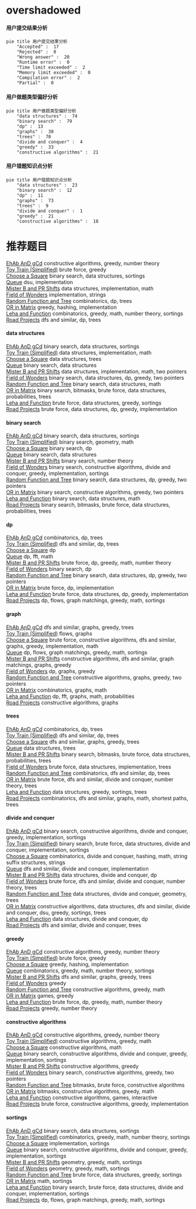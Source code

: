 # overshadowed
<!-- tabs:start -->
#### **用户提交结果分析**

```mermaid
pie title 用户提交结果分析
    "Accepted" :  17
    "Rejected" :  0
    "Wrong answer" :  20
    "Runtime error" :  0
    "Time limit exceeded" :  2
    "Memory limit exceeded" :  0
    "Compilation error" :  2
    "Partial" :  0
```
#### **用户做题类型偏好分析**

```mermaid
pie title 用户做题类型偏好分析
    "data structures" :  74
    "binary search" :  79
    "dp" :  13
    "graphs" :  38
    "trees" :  70
    "divide and conquer" :  4
    "greedy" :  33
    "constructive algorithms" :  21
```
#### **用户错题知识点分析**

```mermaid
pie title 用户错题知识点分析
    "data structures" :  23
    "binary search" :  12
    "dp" :  11
    "graphs" :  73
    "trees" :  9
    "divide and conquer" :  1
    "greedy" :  21
    "constructive algorithms" :  18
```
<!-- tabs:end -->
# 推荐题目
[EhAb AnD gCd](http://codeforces.com/problemset/problem/1325/A)		constructive algorithms,
                        greedy,
                        number theory		  
[Toy Train (Simplified)](https://codeforces.com/contest/1130/problem/D1)		brute force,
                        greedy		  
[Choose a Square](http://codeforces.com/problemset/problem/1221/F)		binary search,
                        data structures,
                        sortings		  
[Queue](http://codeforces.com/problemset/problem/490/B)		dsu,
                        implementation		  
[Mister B and PR Shifts](https://codeforces.com/contest/820/problem/D)		data structures,
                        implementation,
                        math		  
[Field of Wonders](http://codeforces.com/problemset/problem/883/E)		implementation,
                        strings		  
[Random Function and Tree](http://codeforces.com/problemset/problem/482/D)		combinatorics,
                        dp,
                        trees		  
[OR in Matrix](http://codeforces.com/problemset/problem/486/B)		greedy,
                        hashing,
                        implementation		  
[Leha and Function](http://codeforces.com/problemset/problem/840/A)		combinatorics,
                        greedy,
                        math,
                        number theory,
                        sortings		  
[Road Projects](http://codeforces.com/problemset/problem/1016/F)		dfs and similar,
                        dp,
                        trees		  
<!-- tabs:start -->
#### **data structures**
[EhAb AnD gCd](http://codeforces.com/problemset/problem/1221/F)		binary search,
                        data structures,
                        sortings		  
[Toy Train (Simplified)](https://codeforces.com/contest/820/problem/D)		data structures,
                        implementation,
                        math		  
[Choose a Square](http://codeforces.com/problemset/problem/893/F)		data structures,
                        trees		  
[Queue](http://codeforces.com/problemset/problem/689/D)		binary search,
                        data structures		  
[Mister B and PR Shifts](http://codeforces.com/problemset/problem/86/D)		data structures,
                        implementation,
                        math,
                        two pointers		  
[Field of Wonders](http://codeforces.com/problemset/problem/1492/C)		binary search,
                        data structures,
                        dp,
                        greedy,
                        two pointers		  
[Random Function and Tree](http://codeforces.com/problemset/problem/1490/G)		binary search,
                        data structures,
                        math		  
[OR in Matrix](http://codeforces.com/problemset/problem/1479/D)		binary search,
                        bitmasks,
                        brute force,
                        data structures,
                        probabilities,
                        trees		  
[Leha and Function](http://codeforces.com/problemset/problem/1497/A)		brute force,
                        data structures,
                        greedy,
                        sortings		  
[Road Projects](http://codeforces.com/problemset/problem/1491/C)		brute force,
                        data structures,
                        dp,
                        greedy,
                        implementation		  
#### **binary search**
[EhAb AnD gCd](http://codeforces.com/problemset/problem/1221/F)		binary search,
                        data structures,
                        sortings		  
[Toy Train (Simplified)](https://codeforces.com/contest/591/problem/D)		binary search,
                        geometry,
                        math		  
[Choose a Square](http://codeforces.com/problemset/problem/721/E)		binary search,
                        dp		  
[Queue](http://codeforces.com/problemset/problem/689/D)		binary search,
                        data structures		  
[Mister B and PR Shifts](http://codeforces.com/problemset/problem/75/C)		binary search,
                        number theory		  
[Field of Wonders](http://codeforces.com/problemset/problem/1237/C2)		binary search,
                        constructive algorithms,
                        divide and conquer,
                        greedy,
                        implementation,
                        sortings		  
[Random Function and Tree](http://codeforces.com/problemset/problem/1492/C)		binary search,
                        data structures,
                        dp,
                        greedy,
                        two pointers		  
[OR in Matrix](http://codeforces.com/problemset/problem/1463/D)		binary search,
                        constructive algorithms,
                        greedy,
                        two pointers		  
[Leha and Function](http://codeforces.com/problemset/problem/1490/G)		binary search,
                        data structures,
                        math		  
[Road Projects](http://codeforces.com/problemset/problem/1479/D)		binary search,
                        bitmasks,
                        brute force,
                        data structures,
                        probabilities,
                        trees		  
#### **dp**
[EhAb AnD gCd](http://codeforces.com/problemset/problem/482/D)		combinatorics,
                        dp,
                        trees		  
[Toy Train (Simplified)](http://codeforces.com/problemset/problem/1016/F)		dfs and similar,
                        dp,
                        trees		  
[Choose a Square](http://codeforces.com/problemset/problem/474/D)		dp		  
[Queue](http://codeforces.com/problemset/problem/1349/F2)		dp,
                        fft,
                        math		  
[Mister B and PR Shifts](http://codeforces.com/problemset/problem/891/A)		brute force,
                        dp,
                        greedy,
                        math,
                        number theory		  
[Field of Wonders](http://codeforces.com/problemset/problem/721/E)		binary search,
                        dp		  
[Random Function and Tree](http://codeforces.com/problemset/problem/1492/C)		binary search,
                        data structures,
                        dp,
                        greedy,
                        two pointers		  
[OR in Matrix](https://codeforces.com/contest/1457/problem/C)		brute force,
                        dp,
                        implementation		  
[Leha and Function](http://codeforces.com/problemset/problem/1491/C)		brute force,
                        data structures,
                        dp,
                        greedy,
                        implementation		  
[Road Projects](http://codeforces.com/problemset/problem/1437/C)		dp,
                        flows,
                        graph matchings,
                        greedy,
                        math,
                        sortings		  
#### **graph**
[EhAb AnD gCd](https://codeforces.com/contest/1281/problem/E)		dfs and similar,
                        graphs,
                        greedy,
                        trees		  
[Toy Train (Simplified)](http://codeforces.com/problemset/problem/212/A)		flows,
                        graphs		  
[Choose a Square](http://codeforces.com/problemset/problem/1487/C)		brute force,
                        constructive algorithms,
                        dfs and similar,
                        graphs,
                        greedy,
                        implementation,
                        math		  
[Queue](http://codeforces.com/problemset/problem/1437/C)		dp,
                        flows,
                        graph matchings,
                        greedy,
                        math,
                        sortings		  
[Mister B and PR Shifts](http://codeforces.com/problemset/problem/1470/D)		constructive algorithms,
                        dfs and similar,
                        graph matchings,
                        graphs,
                        greedy		  
[Field of Wonders](http://codeforces.com/problemset/problem/1476/C)		dp,
                        graphs,
                        greedy		  
[Random Function and Tree](http://codeforces.com/problemset/problem/1304/D)		constructive algorithms,
                        graphs,
                        greedy,
                        two pointers		  
[OR in Matrix](http://codeforces.com/problemset/problem/1475/C)		combinatorics,
                        graphs,
                        math		  
[Leha and Function](http://codeforces.com/problemset/problem/553/E)		dp,
                        fft,
                        graphs,
                        math,
                        probabilities		  
[Road Projects](http://codeforces.com/problemset/problem/1495/C)		constructive algorithms,
                        graphs		  
#### **trees**
[EhAb AnD gCd](http://codeforces.com/problemset/problem/482/D)		combinatorics,
                        dp,
                        trees		  
[Toy Train (Simplified)](http://codeforces.com/problemset/problem/1016/F)		dfs and similar,
                        dp,
                        trees		  
[Choose a Square](https://codeforces.com/contest/1281/problem/E)		dfs and similar,
                        graphs,
                        greedy,
                        trees		  
[Queue](http://codeforces.com/problemset/problem/893/F)		data structures,
                        trees		  
[Mister B and PR Shifts](http://codeforces.com/problemset/problem/1479/D)		binary search,
                        bitmasks,
                        brute force,
                        data structures,
                        probabilities,
                        trees		  
[Field of Wonders](http://codeforces.com/problemset/problem/1511/C)		brute force,
                        data structures,
                        implementation,
                        trees		  
[Random Function and Tree](http://codeforces.com/problemset/problem/1499/F)		combinatorics,
                        dfs and similar,
                        dp,
                        trees		  
[OR in Matrix](http://codeforces.com/problemset/problem/1491/E)		brute force,
                        dfs and similar,
                        divide and conquer,
                        number theory,
                        trees		  
[Leha and Function](http://codeforces.com/problemset/problem/1466/D)		data structures,
                        greedy,
                        sortings,
                        trees		  
[Road Projects](http://codeforces.com/problemset/problem/1495/D)		combinatorics,
                        dfs and similar,
                        graphs,
                        math,
                        shortest paths,
                        trees		  
#### **divide and conquer**
[EhAb AnD gCd](http://codeforces.com/problemset/problem/1237/C2)		binary search,
                        constructive algorithms,
                        divide and conquer,
                        greedy,
                        implementation,
                        sortings		  
[Toy Train (Simplified)](http://codeforces.com/problemset/problem/1461/D)		binary search,
                        brute force,
                        data structures,
                        divide and conquer,
                        implementation,
                        sortings		  
[Choose a Square](http://codeforces.com/problemset/problem/1466/G)		combinatorics,
                        divide and conquer,
                        hashing,
                        math,
                        string suffix structures,
                        strings		  
[Queue](http://codeforces.com/problemset/problem/1490/D)		dfs and similar,
                        divide and conquer,
                        implementation		  
[Mister B and PR Shifts](https://codeforces.com/contest/1483/problem/C)		data structures,
                        divide and conquer,
                        dp		  
[Field of Wonders](http://codeforces.com/problemset/problem/1491/E)		brute force,
                        dfs and similar,
                        divide and conquer,
                        number theory,
                        trees		  
[Random Function and Tree](http://codeforces.com/problemset/problem/1303/G)		data structures,
                        divide and conquer,
                        geometry,
                        trees		  
[OR in Matrix](http://codeforces.com/problemset/problem/1494/D)		constructive algorithms,
                        data structures,
                        dfs and similar,
                        divide and conquer,
                        dsu,
                        greedy,
                        sortings,
                        trees		  
[Leha and Function](http://codeforces.com/problemset/problem/1482/E)		data structures,
                        divide and conquer,
                        dp		  
[Road Projects](http://codeforces.com/problemset/problem/566/C)		dfs and similar,
                        divide and conquer,
                        trees		  
#### **greedy**
[EhAb AnD gCd](http://codeforces.com/problemset/problem/1325/A)		constructive algorithms,
                        greedy,
                        number theory		  
[Toy Train (Simplified)](https://codeforces.com/contest/1130/problem/D1)		brute force,
                        greedy		  
[Choose a Square](http://codeforces.com/problemset/problem/486/B)		greedy,
                        hashing,
                        implementation		  
[Queue](http://codeforces.com/problemset/problem/840/A)		combinatorics,
                        greedy,
                        math,
                        number theory,
                        sortings		  
[Mister B and PR Shifts](https://codeforces.com/contest/1281/problem/E)		dfs and similar,
                        graphs,
                        greedy,
                        trees		  
[Field of Wonders](https://codeforces.com/contest/1432/problem/F)		greedy		  
[Random Function and Tree](http://codeforces.com/problemset/problem/266/C)		constructive algorithms,
                        greedy,
                        math		  
[OR in Matrix](http://codeforces.com/problemset/problem/616/B)		games,
                        greedy		  
[Leha and Function](http://codeforces.com/problemset/problem/891/A)		brute force,
                        dp,
                        greedy,
                        math,
                        number theory		  
[Road Projects](http://codeforces.com/problemset/problem/1113/B)		greedy,
                        number theory		  
#### **constructive algorithms**
[EhAb AnD gCd](http://codeforces.com/problemset/problem/1325/A)		constructive algorithms,
                        greedy,
                        number theory		  
[Toy Train (Simplified)](http://codeforces.com/problemset/problem/266/C)		constructive algorithms,
                        greedy,
                        math		  
[Choose a Square](http://codeforces.com/problemset/problem/1413/A)		constructive algorithms,
                        math		  
[Queue](http://codeforces.com/problemset/problem/1237/C2)		binary search,
                        constructive algorithms,
                        divide and conquer,
                        greedy,
                        implementation,
                        sortings		  
[Mister B and PR Shifts](http://codeforces.com/problemset/problem/1493/A)		constructive algorithms,
                        greedy		  
[Field of Wonders](http://codeforces.com/problemset/problem/1463/D)		binary search,
                        constructive algorithms,
                        greedy,
                        two pointers		  
[Random Function and Tree](https://codeforces.com/contest/1456/problem/B)		bitmasks,
                        brute force,
                        constructive algorithms		  
[OR in Matrix](http://codeforces.com/problemset/problem/1492/D)		bitmasks,
                        constructive algorithms,
                        greedy,
                        math		  
[Leha and Function](https://codeforces.com/contest/1504/problem/D)		constructive algorithms,
                        games,
                        interactive		  
[Road Projects](https://codeforces.com/contest/1483/problem/A)		brute force,
                        constructive algorithms,
                        greedy,
                        implementation		  
#### **sortings**
[EhAb AnD gCd](http://codeforces.com/problemset/problem/1221/F)		binary search,
                        data structures,
                        sortings		  
[Toy Train (Simplified)](http://codeforces.com/problemset/problem/840/A)		combinatorics,
                        greedy,
                        math,
                        number theory,
                        sortings		  
[Choose a Square](http://codeforces.com/problemset/problem/792/A)		implementation,
                        sortings		  
[Queue](http://codeforces.com/problemset/problem/1237/C2)		binary search,
                        constructive algorithms,
                        divide and conquer,
                        greedy,
                        implementation,
                        sortings		  
[Mister B and PR Shifts](https://codeforces.com/contest/1496/problem/C)		geometry,
                        greedy,
                        math,
                        sortings		  
[Field of Wonders](http://codeforces.com/problemset/problem/1495/A)		geometry,
                        greedy,
                        math,
                        sortings		  
[Random Function and Tree](http://codeforces.com/problemset/problem/1497/A)		brute force,
                        data structures,
                        greedy,
                        sortings		  
[OR in Matrix](http://codeforces.com/problemset/problem/1427/A)		math,
                        sortings		  
[Leha and Function](http://codeforces.com/problemset/problem/1461/D)		binary search,
                        brute force,
                        data structures,
                        divide and conquer,
                        implementation,
                        sortings		  
[Road Projects](http://codeforces.com/problemset/problem/1437/C)		dp,
                        flows,
                        graph matchings,
                        greedy,
                        math,
                        sortings		  
<!-- tabs:end -->
